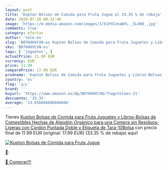 ```yaml
---
layout: post
title: 'Kupton Bolsas de Comida para Fruta Jugue al 33.35 % de rebaja'
date: 2020-07-28 00:32:46
image: 'https://m.media-amazon.com/images/I/51FHIzoaWYL._SL400_.jpg'
comments: true
category: ofertas
author: 'tole.es'
slug: 'B07H4HVCVN-es Kupton Bolsas de Comida para Fruta Juguetes y Libros-...'
sku: 'B07H4HVCVN-es'
tags: [ 'juguetes', ]
actualPrice: 11.99 EUR
currency: EUR
price: 11.99
comparePrice: 17.99 EUR
prodname: 'Kupton Bolsas de Comida para Fruta Juguetes y Libros-Bolsas de Comestibles Hechas de Algodón Orgánico para una Compra sin Residuos-Ligeras con Cordón Puntada Doble y Etiqueta de Tara-10Bolsa'
country: 'es'
flag: '🇪🇸'
brand: ''
buyurl: 'https://www.amazon.es/dp/B07H4HVCVN/?tag=tolees-21'
descuento: '33.35'
average: '13.656666666666666'
---
```


Tienes [Kupton Bolsas de Comida para Fruta Juguetes y Libros-Bolsas de Comestibles Hechas de Algodón Orgánico para una Compra sin Residuos-Ligeras con Cordón Puntada Doble y Etiqueta de Tara-10Bolsa](https://www.amazon.es/dp/B07H4HVCVN/?tag=tolees-21) con precio final de  11.99 EUR (original: 17.99 EUR) (33.35 %  de rebaja) aqui!

[![Kupton Bolsas de Comida para Fruta Jugue](https://m.media-amazon.com/images/I/51FHIzoaWYL._SL400_.jpg)](https://www.amazon.es/dp/B07H4HVCVN/?tag=tolees-21)

🔎:


[🛒 Comprar!!!](https://www.amazon.es/dp/B07H4HVCVN/?tag=tolees-21)
